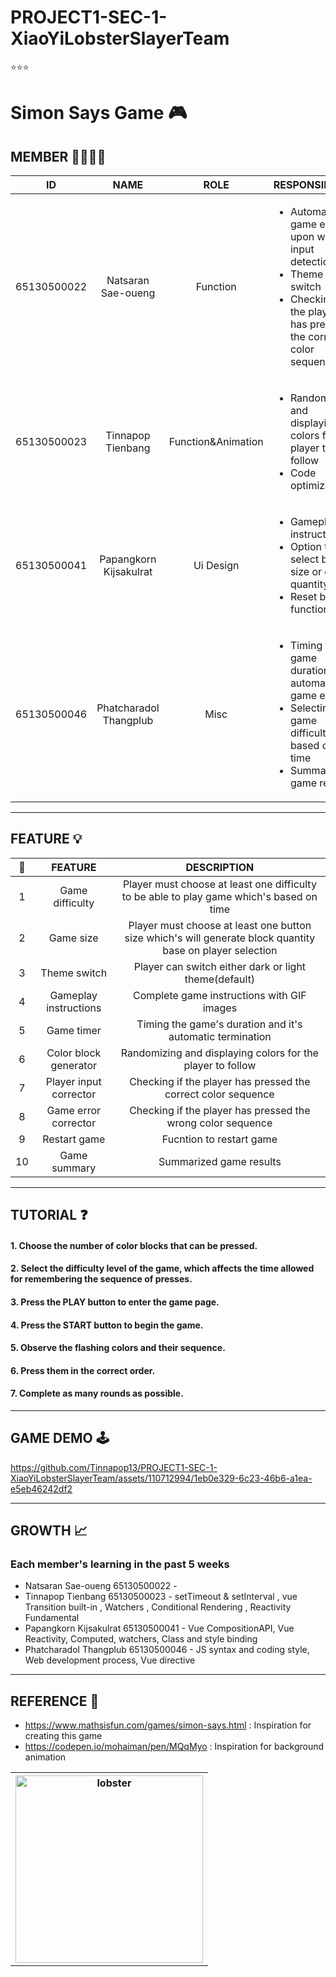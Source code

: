 # PROJECT1-SEC-1-XiaoYiLobsterSlayerTeam
⭐⭐⭐

# Simon Says Game 🎮

 ## MEMBER 👨‍👨‍👦‍👦
|    **ID**   |    **NAME**    |      **ROLE**      | **RESPONSIBILITY** | **%** |
|:-----------:|:--------------:|:------------------:|--------------------|-------|
| 65130500022 | Natsaran Sae-oueng | Function           | <ul><li>Automatic game ending upon wrong input detection</li>  <li>Theme switch</li> <li>Checking if the player has pressed the correct color sequence</li> </ul>  	 | 25% |
| 65130500023 | Tinnapop Tienbang  | Function&Animation | <ul> <li>Randomizing and displaying colors for the player to follow</li> <li>Code optimization</li> </ul>  |  25%     |
| 65130500041 | Papangkorn Kijsakulrat | Ui Design          | <ul> <li>Gameplay instructions</li> <li>Option to select button size or color quantity</li> <li>Reset button functionality</li>  </ul> |  25%    |
| 65130500046 | Phatcharadol Thangplub  |  Misc   | <ul>  <li> Timing the game duration and automatic game ending </li>  <li> Selecting game difficulty based on time </li> <li> Summarized game results</li> </ul>| 25%|
---

## FEATURE 💡
|  📍 |                        **FEATURE**                       | **DESCRIPTION** |
|:--:|:-------------------------------------------------------------:|:---------------:|
|  1 | Game difficulty  | Player must choose at least one difficulty to be able to play game which's based on time |
|  2 | Game size  | Player must choose at least one button size which's will generate block quantity base on player selection |
| 3  | Theme switch   |  Player can switch either dark or light theme(default)  |
| 4  | Gameplay instructions   |  Complete game instructions with GIF images  |
| 5  | Game timer  | Timing the game's duration and it's automatic termination |
| 6  | Color block generator | Randomizing and displaying colors for the player to follow |
| 7  | Player input corrector | Checking if the player has pressed the correct color sequence |
| 8  | Game error corrector  | Checking if the player has pressed the wrong color sequence  |
| 9  | Restart game  | Fucntion to restart game  |
| 10 | Game summary | Summarized game results    |
---

## TUTORIAL ❓ 
#### 1. Choose the number of color blocks that can be pressed.
#### 2. Select the difficulty level of the game, which affects the time allowed for remembering the sequence of presses.
#### 3. Press the PLAY button to enter the game page.
#### 4. Press the START button to begin the game.
#### 5. Observe the flashing colors and their sequence.
#### 6. Press them in the correct order.
#### 7. Complete as many rounds as possible.
--- 

## GAME DEMO 🕹️

https://github.com/Tinnapop13/PROJECT1-SEC-1-XiaoYiLobsterSlayerTeam/assets/110712994/1eb0e329-6c23-46b6-a1ea-e5eb46242df2

---

## GROWTH 📈
### Each member's learning in the past 5 weeks 
- Natsaran Sae-oueng 65130500022 -
- Tinnapop Tienbang 65130500023 - setTimeout & setInterval , vue Transition built-in , Watchers , Conditional Rendering , Reactivity Fundamental
- Papangkorn Kijsakulrat 65130500041 - Vue CompositionAPI, Vue Reactivity, Computed, watchers, Class and style binding
- Phatcharadol Thangplub 65130500046 - JS syntax and coding style, Web development process, Vue directive

---

## REFERENCE 📑
- https://www.mathsisfun.com/games/simon-says.html : Inspiration for creating this game
- https://codepen.io/mohaiman/pen/MQqMyo : Inspiration for background animation 


<table align=center>
  <th>
    <img src="https://cdn.discordapp.com/attachments/1196805209381404682/1200079939706302576/Z.png?ex=65c4e08a&is=65b26b8a&hm=7b9c6f2bf49d2006dac6f93cfc10ce7daefa398d3f0f61ed0090bdc2e90552a6&" height="300" width="300" alt="lobster">
  </th>
</table>
